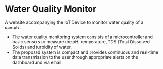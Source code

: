 # Water Quality Monitor 
A website accompanying the IoT Device to monitor water quality of a sample.
- The water quality monitoring system consists of a microcontroller and basic sensors to measure the pH, temperature, TDS (Total Dissolved Solids) and turbidity of water. 
- The proposed system is compact and provides continuous and real-time data transmission to the user through appropriate alerts on the dashboard and via email.
